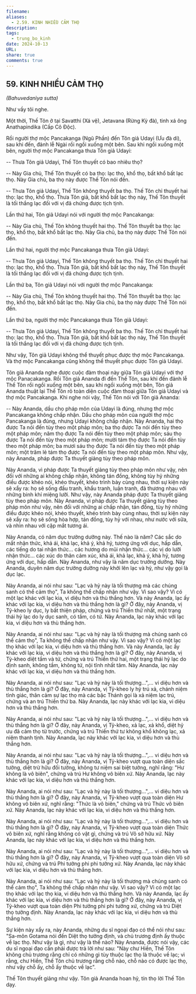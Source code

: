 ```yaml
---
filename: 
aliases:
  - 2.59. KINH NHIỀU CẢM THỌ
description: 
tags:
  - trung_bo_kinh
date: 2024-10-13
URL: 
share: true
comments: true
---
```

## 59. KINH NHIỀU CẢM THỌ  
_(Bahuvedanìya sutta)_

Như vầy tôi nghe.

Một thời, Thế Tôn ở tại Savatthi (Xá vệ), Jetavana (Rừng Kỳ đà), tinh xá ông Anathapindika (Cấp Cô Ðộc).

Rồi người thợ mộc Pancakanga (Ngũ Phần) đến Tôn giả Udayi (Ưu đà di), sau khi đến, đảnh lễ Ngài rồi ngồi xuống một bên. Sau khi ngồi xuống một bên, người thợ mộc Pancakanga thưa Tôn giả Udayi:

-- Thưa Tôn giả Udayi, Thế Tôn thuyết có bao nhiêu thọ?

-- Này Gia chủ, Thế Tôn thuyết có ba thọ: lạc thọ, khổ thọ, bất khổ bất lạc thọ. Này Gia chủ, ba thọ này được Thế Tôn nói đến.

-- Thưa Tôn giả Udayi, Thế Tôn không thuyết ba thọ. Thế Tôn chỉ thuyết hai thọ: lạc thọ, khổ thọ. Thưa Tôn giả, bất khổ bất lạc thọ này, Thế Tôn thuyết là tối thắng lạc đối với vị đã chứng được tịch tịnh.

Lần thứ hai, Tôn giả Udayi nói với người thợ mộc Pancakanga:

-- Này Gia chủ, Thế Tôn không thuyết hai thọ. Thế Tôn thuyết ba thọ: lạc thọ, khổ thọ, bất khổ bất lạc thọ. Này Gia chủ, ba thọ này được Thế Tôn nói đến.

Lần thứ hai, người thợ mộc Pancakanga thưa Tôn giả Udayi:

-- Thưa Tôn giả Udayi, Thế Tôn không thuyết ba thọ. Thế Tôn chỉ thuyết hai thọ: lạc thọ, khổ thọ. Thưa Tôn giả, bất khổ bất lạc thọ này, Thế Tôn thuyết là tối thắng lạc đối với vị đã chứng được tịch tịnh.

Lần thứ ba, Tôn giả Udayi nói với người thợ mộc Pancakanga:

-- Này Gia chủ, Thế Tôn không thuyết hai thọ. Thế Tôn thuyết ba thọ: lạc thọ, khổ thọ, bất khổ bất lạc thọ. Này Gia chủ, ba thọ này được Thế Tôn nói đến.

Lần thứ ba, người thợ mộc Pancakanga thưa Tôn giả Udayi:

-- Thưa Tôn giả Udayi, Thế Tôn không thuyết ba thọ. Thế Tôn chỉ thuyết hai thọ: lạc thọ, khổ thọ. Thưa Tôn giả, bất khổ bất lạc thọ này, Thế Tôn thuyết là tối thắng lạc đối với vị đã chứng được tịch tịnh.

Như vậy, Tôn giả Udayi không thể thuyết phục được thợ mộc Pancakanga. Và thợ mộc Pancakanga cũng không thể thuyết phục được Tôn giả Udayi.

Tôn giả Ananda nghe được cuộc đàm thoại này giữa Tôn giả Udayi với thợ mộc Panacakanga. Rồi Tôn giả Ananda đi đến Thế Tôn, sau khi đến đảnh lễ Thế Tôn rồi ngồi xuống một bên, sau khi ngồi xuống một bên, Tôn giả Ananda thuật lại Thế Tôn rõ toàn diện cuộc đàm thoại giữa Tôn giả Udayi và thợ mộc Pancakanga. Khi nghe nói vậy, Thế Tôn nói với Tôn giả Ananda:

-- Này Ananda, dầu cho pháp môn của Udayi là đúng, nhưng thợ mộc Pancakanga không chấp nhận. Dầu cho pháp môn của người thợ mộc Pancakanga là đúng, nhưng Udayi không chấp nhận. Này Ananda, hai thọ được Ta nói đến tùy theo một pháp môn; ba thọ được Ta nói đến tùy theo một pháp môn; năm thọ được Ta nói đến tùy theo một pháp môn; sáu thọ được Ta nói đến tùy theo một pháp môn; mười tám thọ được Ta nói đến tùy theo một pháp môn; ba mươi sáu thọ được Ta nói đến tùy theo một pháp môn; một trăm lẻ tám thọ được Ta nói đến tùy theo một pháp môn. Như vậy, này Ananda, pháp được Ta thuyết giảng tùy theo pháp môn.

Này Ananda, vì pháp được Ta thuyết giảng tùy theo pháp môn như vậy, nên đối với những ai không chấp nhận, không tán đồng, không tùy hỷ những điều được khéo nói, khéo thuyết, khéo trình bày cùng nhau, thời sự kiện này sẽ xẩy ra: họ sẽ sống đấu tranh, khẩu tranh, luận tranh, đả thương nhau với những binh khí miệng lưỡi. Như vậy, này Ananda pháp được Ta thuyết giảng tùy theo pháp môn. Này Ananda, vì pháp được Ta thuyết giảng tùy theo pháp môn như vậy, nên đối với những ai chấp nhận, tán đồng, tùy hỷ những điều được khéo nói, khéo thuyết, khéo trình bày cùng nhau, thời sự kiện này sẽ xẩy ra: họ sẽ sống hòa hợp, tán đồng, tùy hỷ với nhau, như nước với sữa, và nhìn nhau với cặp mắt tương ái.

Này Ananda, có năm dục trưởng dưỡng này. Thế nào là năm? Các sắc do mắt nhận thức, khả ái, khả lạc, khả ý, khả hỷ, tương ứng với dục, hấp dẫn, các tiếng do tai nhận thức... các hương do mũi nhận thức... các vị do lưỡi nhận thức... các xúc do thân cảm xúc, khả ái, khả lạc, khả ý, khả hỷ, tương ứng với dục, hấp dẫn. Này Ananda, như vậy là năm dục trưởng dưỡng. Này Ananda, duyên năm dục trưởng dưỡng này khởi lên lạc và hỷ, như vậy gọi là dục lạc.

Này Ananda, ai nói như sau: "Lạc và hỷ này là tối thượng mà các chúng sanh có thể cảm thọ", Ta không thể chấp nhận như vậy. Vì sao vậy? Vì có một lạc khác với lạc kia, vi diệu hơn và thù thắng hơn. Và này Ananda, lạc ấy khác với lạc kia, vi diệu hơn và thù thắng hơn là gì? Ở đây, này Ananda, vị Tỷ-kheo ly dục, ly bất thiện pháp, chứng và trú Thiền thứ nhất, một trạng thái hỷ lạc do ly dục sanh, có tầm, có tứ. Này Ananda, lạc này khác với lạc kia, vi diệu hơn và thù thắng hơn.

Này Ananda, ai nói như sau: "Lạc và hỷ này là tối thượng mà chúng sanh có thể cảm thọ", Ta không thể chấp nhận như vậy. Vì sao vậy? Vì có một lạc thọ khác với lạc kia, vi diệu hơn và thù thắng hơn. Và này Ananda, lạc ấy khác với lạc kia, vi diệu hơn và thù thắng hơn là gì? Ở đây, này Ananda, vị Tỳ-kheo diệt tầm và tứ, chứng và trú Thiền thứ hai, một trạng thái hỷ lạc do định sanh, không tầm, không tứ, nội tĩnh nhất tâm. Này Ananda, lạc này khác với lạc kia, vi diệu hơn và thù thắng hơn.

Này Ananda, ai nói như sau: "Lạc và hỷ này là tối thượng...",... vi diệu hơn và thù thắng hơn là gì? Ở đây, này Ananda, vị Tỷ-kheo ly hỷ trú xả, chánh niệm tỉnh giác, thân cảm sự lạc thọ mà các bậc Thánh gọi là xả niệm lạc trú, chứng và an trú Thiền thứ ba. Này Ananda, lạc này khác với lạc kia, vi diệu hơn và thù thắng hơn.

Này Ananda, ai nói như sau: "Lạc và hỷ này là tối thượng...",... vi diệu hơn và thù thắng hơn là gì? Ở đây, này Ananda, vị Tỷ-kheo, xả lạc, xả khổ, diệt hỷ ưu đã cảm thọ từ trước, chứng và trú Thiền thứ tư không khổ không lạc, xả niệm thanh tịnh. Này Ananda, lạc này khác với lạc kia, vi diệu hơn và thù thắng hơn.

Này Ananda, ai nói như sau: "Lạc và hỷ này là tối thượng...",... vi diệu hơn và thù thắng hơn là gì? Ở đây, này Ananda, vị Tỷ-kheo vượt qua toàn diện sắc tưởng, diệt trừ hữu đối tưởng, không tư niệm sai biệt tưởng, nghĩ rằng: "Hư không là vô biên", chứng và trú Hư không vô biên xứ. Này Ananda, lạc này khác với lạc kia, vi diệu hơn và thù thắng hơn.

Này Ananda, ai nói như sau: "Lạc và hỷ này là tối thượng...",... vi diệu hơn và thù thắng hơn là gì? Ở đây, này Ananda, vị Tỷ-kheo vượt qua toàn diện Hư không vô biên xứ, nghĩ rằng: "Thức là vô biên," chứng và trú Thức vô biên xứ. Này Ananda, lạc này khác với lạc kia, vi diệu hơn và thù thắng hơn.

Này Ananda, ai nói như sau: "Lạc và hỷ này là tối thượng...",... vi diệu hơn và thù thắng hơn là gì? Ở đây, này Ananda, vị Tỷ-kheo vượt qua toàn diện Thức vô biên xứ, nghĩ rằng không có vật gì, chứng và trú Vô sở hữu xứ. Này Ananda, lạc này khác với lạc kia, vi diệu hơn và thù thắng hơn.

Này Ananda, ai nói như sau: "Lạc và hỷ này là tối thượng...",... vi diệu hơn và thù thắng hơn là gì? Ở đây, này Ananda, vị Tỷ-kheo vượt qua toàn diện Vô sở hữu xứ, chứng và trú Phi tưởng phi phi tưởng xứ. Này Ananda, lạc này khác với lạc kia, vi diệu hơn và thù thắng hơn.

Này Ananda, ai nói như sau: "Lạc và hỷ này là tối thượng mà chúng sanh có thể cảm thọ", Ta không thể chấp nhận như vậy. Vì sao vậy? Vì có một lạc thọ khác với lạc thọ kia, vi diệu hơn và thù thắng hơn. Và này Ananda, lạc ấy khác với lạc kia, vi diệu hơn và thù thắng hơn là gì? Ở đây, này Ananda, vị Tỷ-kheo vượt qua toàn diện Phi tưởng phi phi tưởng xứ, chứng và trú Diệt thọ tưởng định. Này Ananda, lạc này khác với lạc kia, vi diệu hơn và thù thắng hơn.

Sự kiện này xẩy ra, này Ananda, những du sĩ ngoại đạo có thể nói như sau: "Sa-môn Gotama nói đến Diệt thọ tưởng định, và chủ trương định ấy thuộc về lạc thọ. Như vậy là gì, như vậy là thế nào? Này Ananda, được nói vậy, các du sĩ ngoại đạo cần phải được trả lời như sau: "Này chư Hiền, Thế Tôn không chủ trương rằng chỉ có những gì tùy thuộc lạc thọ là thuộc về lạc; vì rằng, chư Hiền, Thế Tôn chủ trương rằng chỗ nào, chỗ nào có được lạc thọ, như vậy chỗ ấy, chỗ ấy thuộc về lạc".

Thế Tôn thuyết giảng như vậy. Tôn giả Ananda hoan hỷ, tín thọ lời Thế Tôn dạy.